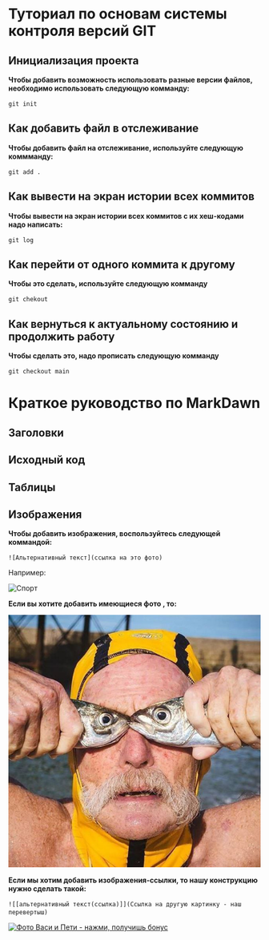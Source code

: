 # Туториал по основам системы контроля версий GIT 


## Инициализация проекта 
**Чтобы добавить возможность использовать разные версии файлов, необходимо использовать следующую комманду:**

``` fix
git init
```

## Как добавить файл в отслеживание
**Чтобы добавить файл на отслеживание, используйте следующую коммманду:**

```fix
git add . 
```

## Как вывести на экран истории всех коммитов 
**Чтобы вывести на экран истории всех коммитов с их хеш-кодами надо написать:**

```fix
git log
```

## Как перейти от одного коммита к другому
**Чтобы это сделать, используйте следующую комманду**

```fix
git chekout
```

## Как вернуться к актуальному состоянию и продолжить работу
**Чтобы сделать это, надо прописать следующую комманду**

```fix
git checkout main
```

# Краткое руководство по MarkDawn


## Заголовки 




## Исходный код




## Таблицы 




## Изображения

**Чтобы добавить изображения, воспользуйтесь следующей коммандой:** 

```
![Альтернативный текст](ссылка на это фото)
```
Например: 


![Спорт](https://plus.unsplash.com/premium_photo-1684923610356-001513e75d62?ixlib=rb-4.0.3&ixid=M3wxMjA3fDB8MHxwaG90by1wYWdlfHx8fGVufDB8fHx8fA%3D%3D&auto=format&fit=crop&w=987&q=80)

**Если вы хотите добавить имеющиеся фото , то:** 


![Здесь был Ваня и его фото](Vania.jpg)

**Если мы хотим добавить изображения-ссылки, то нашу конструкцию нужно сделать такой:**

```
![[альтернативный текст(ссылка)]](Ссылка на другую картинку - наш перевертыш)
```

[![Фото Васи и Пети - нажми, получишь бонус](https://img3.labirint.ru/rc/abb693298c841ee6d231ca671f7b5d17/363x561q80/books15/147125/cover.jpg?1280394613)](https://plus.unsplash.com/premium_photo-1684923610356-001513e75d62?ixlib=rb-4.0.3&ixid=M3wxMjA3fDB8MHxwaG90by1wYWdlfHx8fGVufDB8fHx8fA%3D%3D&auto=format&fit=crop&w=987&q=80)

